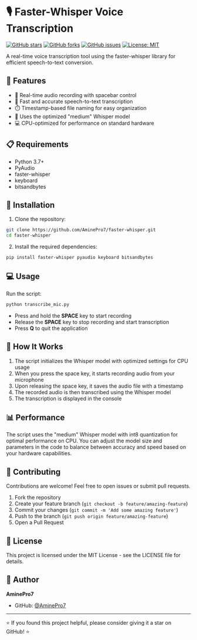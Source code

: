 # 🎙️ Faster-Whisper Voice Transcription

[![GitHub stars](https://img.shields.io/github/stars/AminePro7/faster-whisper?style=social)](https://github.com/AminePro7/faster-whisper/stargazers)
[![GitHub forks](https://img.shields.io/github/forks/AminePro7/faster-whisper?style=social)](https://github.com/AminePro7/faster-whisper/network/members)
[![GitHub issues](https://img.shields.io/github/issues/AminePro7/faster-whisper)](https://github.com/AminePro7/faster-whisper/issues)
[![License: MIT](https://img.shields.io/badge/License-MIT-yellow.svg)](https://opensource.org/licenses/MIT)

A real-time voice transcription tool using the faster-whisper library for efficient speech-to-text conversion.

## 🚀 Features

- 🎤 Real-time audio recording with spacebar control
- 📝 Fast and accurate speech-to-text transcription
- ⏱️ Timestamp-based file naming for easy organization
- 🧠 Uses the optimized "medium" Whisper model
- 💻 CPU-optimized for performance on standard hardware

## 📋 Requirements

- Python 3.7+
- PyAudio
- faster-whisper
- keyboard
- bitsandbytes

## 🔧 Installation

1. Clone the repository:
```bash
git clone https://github.com/AminePro7/faster-whisper.git
cd faster-whisper
```

2. Install the required dependencies:
```bash
pip install faster-whisper pyaudio keyboard bitsandbytes
```

## 💻 Usage

Run the script:
```bash
python transcribe_mic.py
```

- Press and hold the **SPACE** key to start recording
- Release the **SPACE** key to stop recording and start transcription
- Press **Q** to quit the application

## 🧪 How It Works

1. The script initializes the Whisper model with optimized settings for CPU usage
2. When you press the space key, it starts recording audio from your microphone
3. Upon releasing the space key, it saves the audio file with a timestamp
4. The recorded audio is then transcribed using the Whisper model
5. The transcription is displayed in the console

## 📊 Performance

The script uses the "medium" Whisper model with int8 quantization for optimal performance on CPU. You can adjust the model size and parameters in the code to balance between accuracy and speed based on your hardware capabilities.

## 🤝 Contributing

Contributions are welcome! Feel free to open issues or submit pull requests.

1. Fork the repository
2. Create your feature branch (`git checkout -b feature/amazing-feature`)
3. Commit your changes (`git commit -m 'Add some amazing feature'`)
4. Push to the branch (`git push origin feature/amazing-feature`)
5. Open a Pull Request

## 📜 License

This project is licensed under the MIT License - see the LICENSE file for details.

## 👤 Author

**AminePro7**

- GitHub: [@AminePro7](https://github.com/AminePro7)

---

⭐️ If you found this project helpful, please consider giving it a star on GitHub! ⭐️ 